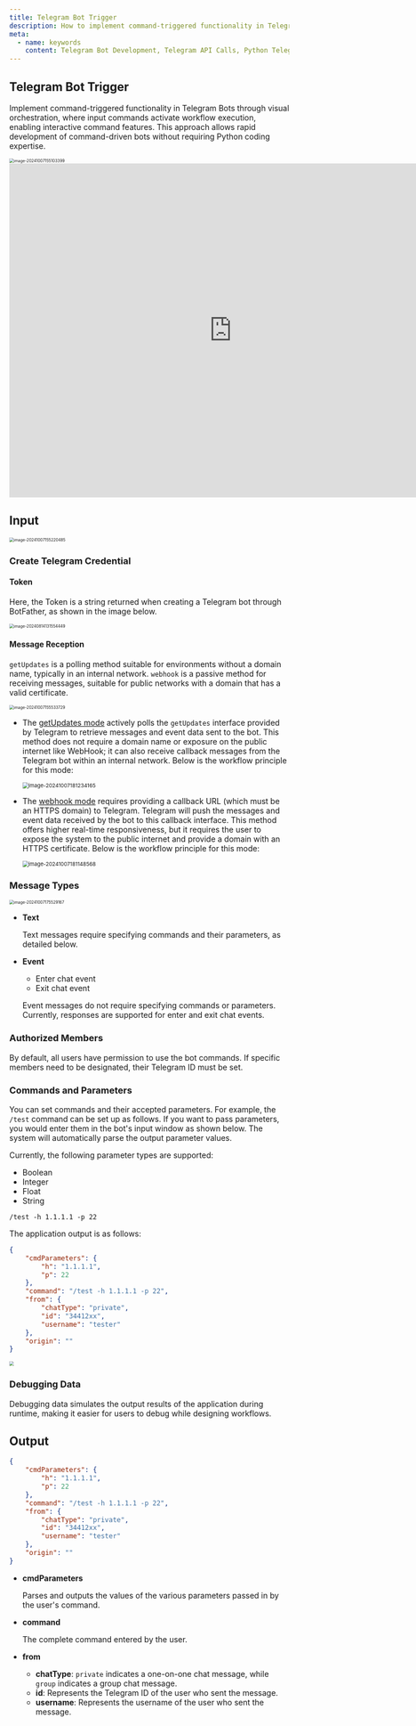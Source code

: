 ```yaml
---
title: Telegram Bot Trigger
description: How to implement command-triggered functionality in Telegram Bots through visual orchestration, where input commands trigger workflow execution.
meta:
  - name: keywords
    content: Telegram Bot Development, Telegram API Calls, Python Telegram, Golang Telegram, Telegram GitHub, Telegram Bot, Low-code, AI Workflow, Process Engine
---
```


## Telegram Bot Trigger

Implement command-triggered functionality in Telegram Bots through visual orchestration, where input commands activate workflow execution, enabling interactive command features. This approach allows rapid development of command-driven bots without requiring Python coding expertise.

<img src="./img/trigger_telegram_bot_menu.png" alt="image-20241007155103399" style="zoom:50%;" />

<iframe 
    width="800" 
    height="600" 
    src="https://www.youtube.com/embed/3rH2ahw9SYk"  frameborder="0" 
    allow="accelerometer; autoplay; encrypted-media; gyroscope; picture-in-picture" 
    allowfullscreen>
</iframe>

## Input

<img src="./img/trigger_telegram_bot_input.png" alt="image-20241007155220485" style="zoom:50%;" />





### Create Telegram Credential

#### Token

Here, the Token is a string returned when creating a Telegram bot through BotFather, as shown in the image below.

<img src="./zh/img/create_telegram_bot_from_botfather.png" alt="image-20240814131554449" style="zoom:50%;" />

#### Message Reception

`getUpdates` is a polling method suitable for environments without a domain name, typically in an internal network. `webhook` is a passive method for receiving messages, suitable for public networks with a domain that has a valid certificate.

<img src="./img/create_telegram_credential.png" alt="image-20241007155533729" style="zoom:50%;" />

- The [getUpdates mode](https://core.telegram.org/bots/api#getupdates) actively polls the `getUpdates` interface provided by Telegram to retrieve messages and event data sent to the bot. This method does not require a domain name or exposure on the public internet like WebHook; it can also receive callback messages from the Telegram bot within an internal network. Below is the workflow principle for this mode:

  <img src="./img/telegram-message-getupdate.png" alt="image-20241007181234165" style="zoom:67%;" />

  

- The [webhook mode](https://core.telegram.org/bots/api#setwebhook) requires providing a callback URL (which must be an HTTPS domain) to Telegram. Telegram will push the messages and event data received by the bot to this callback interface. This method offers higher real-time responsiveness, but it requires the user to expose the system to the public internet and provide a domain with an HTTPS certificate. Below is the workflow principle for this mode:

  <img src="./img/telegram-message-webhook.png" alt="image-20241007181148568" style="zoom:67%;" />





### Message Types

<img src="./img/telegram_msg_type.png" alt="image-20241007175529167" style="zoom:50%;" />



- **Text**

  Text messages require specifying commands and their parameters, as detailed below.

- **Event**

  - Enter chat event
  - Exit chat event

  Event messages do not require specifying commands or parameters. Currently, responses are supported for enter and exit chat events.



### Authorized Members

By default, all users have permission to use the bot commands. If specific members need to be designated, their Telegram ID must be set.



### Commands and Parameters

You can set commands and their accepted parameters. For example, the `/test` command can be set up as follows. If you want to pass parameters, you would enter them in the bot's input window as shown below. The system will automatically parse the output parameter values.

Currently, the following parameter types are supported:

- Boolean
- Integer
- Float
- String

```
/test -h 1.1.1.1 -p 22
```

The application output is as follows:

```json
{
    "cmdParameters": {
        "h": "1.1.1.1",
        "p": 22
    },
    "command": "/test -h 1.1.1.1 -p 22",
    "from": {
        "chatType": "private",
        "id": "34412xx",
        "username": "tester"
    },
    "origin": ""
}
```

<img src="./img/telegram_cmd_and_parameter.png"  style="zoom:50%;" />



### Debugging Data

Debugging data simulates the output results of the application during runtime, making it easier for users to debug while designing workflows.



## Output

```json
{
    "cmdParameters": {
        "h": "1.1.1.1",
        "p": 22
    },
    "command": "/test -h 1.1.1.1 -p 22",
    "from": {
        "chatType": "private",
        "id": "34412xx",
        "username": "tester"
    },
    "origin": ""
}
```

- **cmdParameters**

  Parses and outputs the values of the various parameters passed in by the user's command.

- **command**

  The complete command entered by the user.

- **from**

  - **chatType**: `private` indicates a one-on-one chat message, while `group` indicates a group chat message.
  - **id**: Represents the Telegram ID of the user who sent the message.
  - **username**: Represents the username of the user who sent the message.



